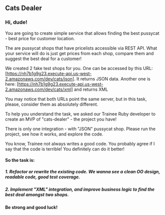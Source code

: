 ## Cats Dealer 
### Hi, dude!
You are going to create simple service that allows finding the best pussycat - best price for customer location.

The are pussycat shops that have pricelists accessible via REST API. What your service will do is just get prices from each shop, compare them and suggest the best deal for a customer!

We created 2 fake test shops for you.
One can be accessed by this URL: 
[https://nh7b1g9g23.execute-api.us-west-2.amazonaws.com/dev/cats/json].
It returns JSON data.
Another one is here:
[https://nh7b1g9g23.execute-api.us-west-2.amazonaws.com/dev/cats/xml] and returns XML

You may notice that both URLs point the same server, but in this task, please, consider them as absolutely different.

To help you understand the task, we asked our Trainee Ruby developer to create an MVP of "cats-dealer" - the project you have!

There is only one integration - with "JSON" pussycat shop.
Please run the project, see how it works, and explore the code.

You know, Trainee not always writes a good code. You probably agree if I say that the code is terrible! You definitely can do it better!

#### So the task is:
##### 1. Refactor or rewrite the existing code. We wanna see a clean OO design, readable code, good test coverage.
##### 2. Implement "XML" integration, and improve business logic to find the best deal amongst two shops.

#### Be strong and good luck!

